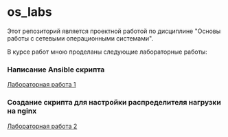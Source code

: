 # os_labs
Этот репозиторий является проектной работой по дисциплине "Основы работы с сетевыми операционными системами".

В курсе работ мною проделаны следующие лабораторные работы:
### Написание Ansible скрипта
[Лабораторная работа 1](https://github.com/MokhovVladimir/os_labs/tree/master/lab1)

### Создание скрипта для настройки распределителя нагрузки на nginx
[Лабораторная работа 2](https://github.com/MokhovVladimir/os_labs/tree/master/lab2)
